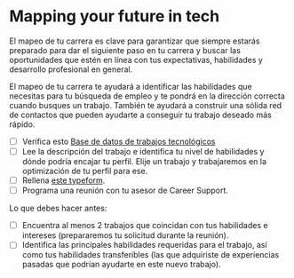 # Mapping your future in tech

El mapeo de tu carrera es clave para garantizar que siempre estarás preparado para dar el siguiente paso en tu carrera y buscar las oportunidades que estén en línea con tus expectativas, habilidades y desarrollo profesional en general.

El mapeo de tu carrera te ayudará a identificar las habilidades que necesitas para tu búsqueda de empleo y te pondrá en la dirección correcta cuando busques un trabajo. También te ayudará a construir una sólida red de contactos que pueden ayudarte a conseguir tu trabajo deseado más rápido.

- [ ] Verifica esto [Base de datos de trabajos tecnológicos](https://www.notion.so/4geeksacademy/91879de168be4c58b6356c448af28315?v=0b1da992e6e74ef3b5c236acfc552246) 
- [ ] Lee la descripción del trabajo e identifica tu nivel de habilidades y dónde podría encajar tu perfil. Elije un trabajo y trabajaremos en la optimización de tu perfil para ese.
- [ ] Rellena [este typeform](https://marketing892162.typeform.com/to/JJcKYbcw).
- [ ] Programa una reunión con tu asesor de Career Support. 

Lo que debes hacer antes:  

- [ ] Encuentra al menos 2 trabajos que coincidan con tus habilidades e intereses (prepararemos tu solicitud durante la reunión).
- [ ] Identifica las principales habilidades requeridas para el trabajo, así como tus habilidades transferibles (las que adquiriste de experiencias pasadas que podrían ayudarte en este nuevo trabajo).
